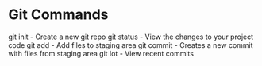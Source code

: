 # Git Commands

git init - Create a new git repo
git status - View the changes to your project code
git add - Add files to staging area
git commit - Creates a new commit with files from staging area
git lot - View recent commits